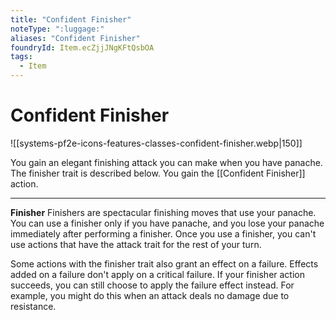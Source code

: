 ```yaml
---
title: "Confident Finisher"
noteType: ":luggage:"
aliases: "Confident Finisher"
foundryId: Item.ecZjjJNgKFtQsbOA
tags:
  - Item
---
```


# Confident Finisher
![[systems-pf2e-icons-features-classes-confident-finisher.webp|150]]

You gain an elegant finishing attack you can make when you have panache. The finisher trait is described below. You gain the [[Confident Finisher]] action.

* * *

**Finisher** Finishers are spectacular finishing moves that use your panache. You can use a finisher only if you have panache, and you lose your panache immediately after performing a finisher. Once you use a finisher, you can't use actions that have the attack trait for the rest of your turn.

Some actions with the finisher trait also grant an effect on a failure. Effects added on a failure don't apply on a critical failure. If your finisher action succeeds, you can still choose to apply the failure effect instead. For example, you might do this when an attack deals no damage due to resistance.
